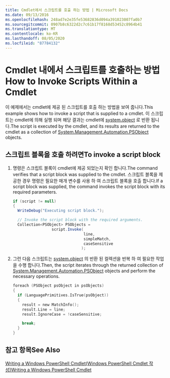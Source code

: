 ```yaml
---
title: Cmdlet에서 스크립트를 호출 하는 방법 | Microsoft Docs
ms.date: 09/13/2016
ms.openlocfilehash: 248ad7e2e35fe53682836d094a391023007fa0b7
ms.sourcegitcommit: 0907b8c6322d2c7c61b17f8168d53452c8964b41
ms.translationtype: MT
ms.contentlocale: ko-KR
ms.lasthandoff: 08/05/2020
ms.locfileid: "87784132"
---
```

# <a name="how-to-invoke-scripts-within-a-cmdlet"></a><span data-ttu-id="486ae-102">Cmdlet 내에서 스크립트를 호출하는 방법</span><span class="sxs-lookup"><span data-stu-id="486ae-102">How to Invoke Scripts Within a Cmdlet</span></span>

<span data-ttu-id="486ae-103">이 예제에서는 cmdlet에 제공 된 스크립트를 호출 하는 방법을 보여 줍니다.</span><span class="sxs-lookup"><span data-stu-id="486ae-103">This example shows how to invoke a script that is supplied to a cmdlet.</span></span> <span data-ttu-id="486ae-104">이 스크립트는 cmdlet에 의해 실행 되며 해당 결과는 cmdlet에 [system.object](/dotnet/api/System.Management.Automation.PSObject) 로 반환 됩니다.</span><span class="sxs-lookup"><span data-stu-id="486ae-104">The script is executed by the cmdlet, and its results are returned to the cmdlet as a collection of [System.Management.Automation.PSObject](/dotnet/api/System.Management.Automation.PSObject) objects.</span></span>

## <a name="to-invoke-a-script-block"></a><span data-ttu-id="486ae-105">스크립트 블록을 호출 하려면</span><span class="sxs-lookup"><span data-stu-id="486ae-105">To invoke a script block</span></span>

1. <span data-ttu-id="486ae-106">명령은 스크립트 블록이 cmdlet에 제공 되었는지 확인 합니다.</span><span class="sxs-lookup"><span data-stu-id="486ae-106">The command verifies that a script block was supplied to the cmdlet.</span></span> <span data-ttu-id="486ae-107">스크립트 블록을 제공한 경우 명령은 필요한 매개 변수를 사용 하 여 스크립트 블록을 호출 합니다.</span><span class="sxs-lookup"><span data-stu-id="486ae-107">If a script block was supplied, the command invokes the script block with its required parameters.</span></span>

    ```csharp
    if (script != null)
    {
      WriteDebug("Executing script block.");

      // Invoke the script block with the required arguments.
      Collection<PSObject> PSObjects =
                     script.Invoke(
                                   line,
                                   simpleMatch,
                                   caseSensitive
                                  );
    ```

2. <span data-ttu-id="486ae-108">그런 다음 스크립트는 [system.object](/dotnet/api/System.Management.Automation.PSObject) 의 반환 된 컬렉션을 반복 하 여 필요한 작업을 수행 합니다.</span><span class="sxs-lookup"><span data-stu-id="486ae-108">Then, the script iterates through the returned collection of [System.Management.Automation.PSObject](/dotnet/api/System.Management.Automation.PSObject) objects and perform the necessary operations.</span></span>

    ```c
    foreach (PSObject psObject in psObjects)
    {
      if (LanguagePrimitives.IsTrue(psObject))
      {
        result = new MatchInfo();
        result.Line = line;
        result.IgnoreCase = !caseSensitive;

        break;
      }
    }

    ```

## <a name="see-also"></a><span data-ttu-id="486ae-109">참고 항목</span><span class="sxs-lookup"><span data-stu-id="486ae-109">See Also</span></span>

[<span data-ttu-id="486ae-110">Writing a Windows PowerShell Cmdlet(Windows PowerShell Cmdlet 작성)</span><span class="sxs-lookup"><span data-stu-id="486ae-110">Writing a Windows PowerShell Cmdlet</span></span>](./writing-a-windows-powershell-cmdlet.md)
